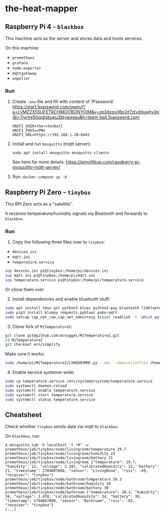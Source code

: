 # the-heat-mapper


## Raspberry Pi 4 - `blackbox`

This machine acts as the server and stores data and hosts services.

On this machine:

- `prometheus`
- `grafana`
- `node-exporter`
- `mqttgateway`
- `unpoller`

### Run

1. Create `.env` file and fill with content of 1Password: https://start.1password.com/open/i?a=LVMZ2X55UFETRCHMOI7BONYOIM&v=ze3dzps36q2jt7zlvdduwhv3pi&i=7jyrhe5hiqglsbupu3btyeqgau&h=team-ball.1password.com

    ```
    UNIFI_USER=thorstenball
    UNIFI_PASS=<PW>
    UNIFI_URL=https://192.168.1.10:8443
    ```

2. Install and run `mosquitto` (mqtt server):

    ```
    sudo apt install mosquitto mosquitto-clients
    ```

    See here for more details: https://pimylifeup.com/raspberry-pi-mosquitto-mqtt-server/

3. Run: `docker-compose up -d`


## Raspberry Pi Zero - `tinybox`

This RPi Zero acts as a "satellite".

It receives temperature/humidity signals via Bluetooth and forwards
to `blackbox`.

### Run

1. Copy the following three files over to `tinybox`:

- `devices.ini`
- `mqtt.ini`
- `temperature.service`

```bash
scp devices.ini pi@tinybox:/home/pi/devices.ini
scp mqtt.ini pi@tinybox:/home/pi/mqtt.ini
scp temperature.service pi@tinybox:/home/pi/temperature.service
```

Or clone them over

2. Install dependencies and enable bluetooth stuff:


```bash
sudo apt install tmux git python3 bluez python3-pip bluetooth libbluetooth-dev
sudo pip3 install bluepy requests pybluez paho-mqtt
sudo setcap cap_net_raw,cap_net_admin+eip $(eval readlink -f `which python3`)
```

3. Clone fork of `MiTemperature2`:

```bash
git clone git@github.com:mrnugget/MiTemperature2.git
cd MiTemperature2
git checkout mrn/simplify
```

Make sure it works:

```bash
sudo /home/pi/MiTemperature2/LYWSD03MMC.py --atc --devicelistfile /home/pi/devices.ini -odl --mqttconfigfile /home/pi/mqtt.ini
```

4. Enable service systemw-wide:

```bash
sudo cp temperature.service /etc/systemd/system/temperature.service
sudo systemctl daemon-reload
sudo systemctl enable temperature.service
sudo systemctl start temperature.service
sudo systemctl status temperature.service
```

## Cheatsheet

Check whether `tinybox` sends data via mqtt to `blackbox`.

On `blackbox`, run:

```
$ mosquitto_sub -h localhost -t "#" -v 
prometheus/job/tinybox/node/livingroom/temperature 19.7
prometheus/job/tinybox/node/livingroom/humidity 23
prometheus/job/tinybox/node/livingroom/battery 21
prometheus/job/tinybox/node/livingroom {"temperature": 19.7, "humidity": 23, "voltage": 2.397, "calibratedHumidity": 23, "battery": 21, "timestamp": 1704807608, "sensor": "LivingRoom", "rssi": -69, "receiver": "tinybox"}
prometheus/job/tinybox/node/bathroom/temperature 20.3
prometheus/job/tinybox/node/bathroom/humidity 34
prometheus/job/tinybox/node/bathroom/battery 30
prometheus/job/tinybox/node/bathroom {"temperature": 20.3, "humidity": 34, "voltage": 2.478, "calibratedHumidity": 34, "battery": 30, "timestamp": 1704807609, "sensor": "Bathroom", "rssi": -82, "receiver": "tinybox"}
[...]
```
